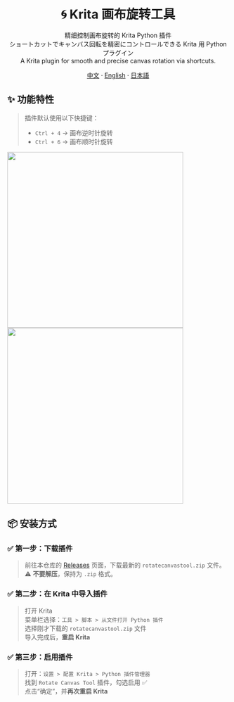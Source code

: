 <h1 align="center">🌀 Krita 画布旋转工具</h1>

<p align="center">
  精细控制画布旋转的 Krita Python 插件<br>
  ショートカットでキャンバス回転を精密にコントロールできる Krita 用 Python プラグイン<br>
  A Krita plugin for smooth and precise canvas rotation via shortcuts.
</p>


<p align="center">
  <a href="/docs/README_CN.md">中文</a>
  ·
  <a href="https://github.com/motoyinc/KritaCanvasRotationTool/blob/master/README.md">English</a>
  ·
  <a href="/docs/README_JP.md">日本語</a>
</p>

## ✨ 功能特性

> 插件默认使用以下快捷键：  
> - `Ctrl + 4` → 画布逆时针旋转  
> - `Ctrl + 6` → 画布顺时针旋转  

<img src="https://github.com/user-attachments/assets/7a4435da-0ec6-40e2-b3ad-f55cdefc60d6" width="400px" />
<img src="https://github.com/user-attachments/assets/0833f353-807e-4098-a4c1-504cf7856f69" width="400px" />

## 📦 安装方式

### ✅ 第一步：下载插件

> 前往本仓库的 [Releases](https://github.com/motoyinc/RotateCanvasTool/releases) 页面，下载最新的 `rotatecanvastool.zip` 文件。  
> ⚠️ **不要解压**，保持为 `.zip` 格式。

### ✅ 第二步：在 Krita 中导入插件

> 打开 Krita  
> 菜单栏选择：`工具 > 脚本 > 从文件打开 Python 插件`  
> 选择刚才下载的 `rotatecanvastool.zip` 文件  
> 导入完成后，**重启 Krita**

### ✅ 第三步：启用插件

> 打开：`设置 > 配置 Krita > Python 插件管理器`  
> 找到 `Rotate Canvas Tool` 插件，勾选启用 ✅  
> 点击“确定”，并**再次重启 Krita**
